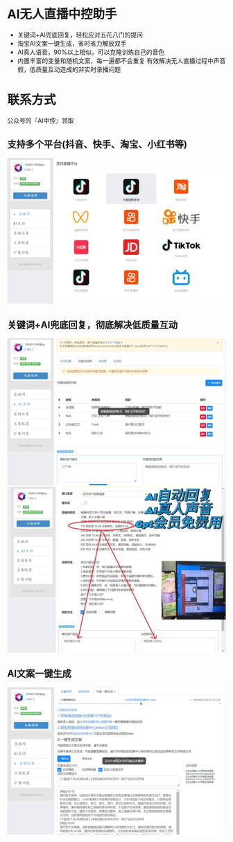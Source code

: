 # AI无人直播中控助手
- 关键词+AI兜底回复，轻松应对五花八门的提问
- 淘宝AI文案一键生成，省时省力解放双手
- AI真人语音，90%以上相似，可以克隆训练自己的音色
- 内置丰富的变量和随机文案，每一遍都不会重复
  有效解决无人直播过程中声音假，低质量互动造成的非实时录播问题
# 联系方式
公众号的『AI中控』领取
  ## 支持多个平台(抖音、快手、淘宝、小红书等)
  ![](./支持.png)
  ## 关键词+AI兜底回复，彻底解决低质量互动
  ![](./关键词.png)
  ![](./AI回复.jpg)
  ## AI文案一键生成
  ![](./AI文案.png)

  
